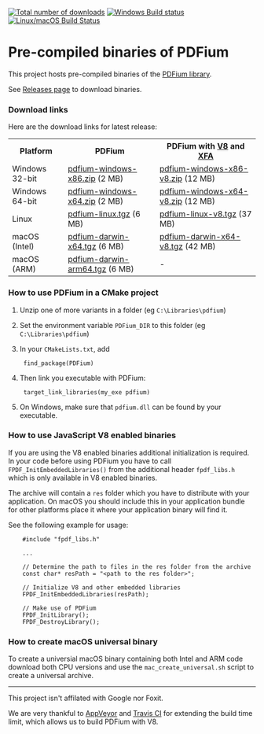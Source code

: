[![Total number of downloads](https://img.shields.io/github/downloads/bblanchon/pdfium-binaries/total.svg)](https://github.com/bblanchon/pdfium-binaries/releases)
[![Windows Build status](https://ci.appveyor.com/api/projects/status/85rqdhpyxt589700?svg=true)](https://ci.appveyor.com/project/bblanchon/pdfium-binaries)
[![Linux/macOS Build Status](https://travis-ci.org/bblanchon/pdfium-binaries.svg?branch=master)](https://travis-ci.org/bblanchon/pdfium-binaries)

# Pre-compiled binaries of PDFium

This project hosts pre-compiled binaries of the [PDFium library](https://pdfium.googlesource.com/pdfium/).

See [Releases page](https://github.com/bblanchon/pdfium-binaries/releases) to download binaries.

### Download links

Here are the download links for latest release:

<table>
  <tr>
    <th>Platform</th>
    <th>PDFium</th>
    <th>PDFium with <a href="https://en.wikipedia.org/wiki/V8_(JavaScript_engine)">V8</a> and <a href="https://en.wikipedia.org/wiki/XFA">XFA</a></th>
  </tr>
  <tr>
    <td>Windows 32-bit</td>
    <td><a href="https://github.com/bblanchon/pdfium-binaries/releases/latest/download/pdfium-windows-x86.zip">pdfium-windows-x86.zip</a> (2 MB)</td>
    <td><a href="https://github.com/bblanchon/pdfium-binaries/releases/latest/download/pdfium-windows-x86-v8.zip">pdfium-windows-x86-v8.zip</a> (12 MB)</td>
  </tr>
  <tr>
    <td>Windows 64-bit</td>
    <td><a href="https://github.com/bblanchon/pdfium-binaries/releases/latest/download/pdfium-windows-x64.zip">pdfium-windows-x64.zip</a> (2 MB)</td>
    <td><a href="https://github.com/bblanchon/pdfium-binaries/releases/latest/download/pdfium-windows-x64-v8.zip">pdfium-windows-x64-v8.zip</a> (12 MB)</td>
  </tr>
  <tr>
    <td>Linux</td>
    <td><a href="https://github.com/bblanchon/pdfium-binaries/releases/latest/download/pdfium-linux.tgz">pdfium-linux.tgz</a> (6 MB)</td>
    <td><a href="https://github.com/bblanchon/pdfium-binaries/releases/latest/download/pdfium-linux-v8.tgz">pdfium-linux-v8.tgz</a> (37 MB)</td>
  </tr>
  <tr>
    <td>macOS (Intel)</td>
    <td><a href="https://github.com/bblanchon/pdfium-binaries/releases/latest/download/pdfium-darwin-x64.tgz">pdfium-darwin-x64.tgz</a> (6 MB)</td>
    <td><a href="https://github.com/bblanchon/pdfium-binaries/releases/latest/download/pdfium-darwin-x64-v8.tgz">pdfium-darwin-x64-v8.tgz</a> (42 MB)</td>
  </tr>
  <tr>
    <td>macOS (ARM)</td>
    <td><a href="https://github.com/bblanchon/pdfium-binaries/releases/latest/download/pdfium-darwin-arm64.tgz">pdfium-darwin-arm64.tgz</a> (6 MB)</td>
    <td>-</td>
  </tr>
</table>

### How to use PDFium in a CMake project

1. Unzip one of more variants in a folder (eg `C:\Libraries\pdfium`)
2. Set the environment variable `PDFium_DIR` to this folder (eg `C:\Libraries\pdfium`)
3. In your `CMakeLists.txt`, add

        find_package(PDFium)

4. Then link you executable with PDFium:

        target_link_libraries(my_exe pdfium)

5. On Windows, make sure that `pdfium.dll` can be found by your executable.

### How to use JavaScript V8 enabled binaries

If you are using the V8 enabled binaries additional initialization is required.
In your code before using PDFium you have to call `FPDF_InitEmbeddedLibraries()`
from the additional header `fpdf_libs.h` which is only available in V8 enabled
binaries.

The archive will contain a `res` folder which you have to distribute with your
application. On macOS you should include this in your application bundle for other
platforms place it where your application binary will find it.

See the following example for usage:

        #include "fpdf_libs.h"

        ...

        // Determine the path to files in the res folder from the archive
        const char* resPath = "<path to the res folder>";

        // Initialize V8 and other embedded libraries
        FPDF_InitEmbeddedLibraries(resPath);

        // Make use of PDFium
        FPDF_InitLibrary();
        FPDF_DestroyLibrary();

### How to create macOS universal binary

To  create a universial macOS binary containing both Intel and ARM code download
both CPU versions and use the `mac_create_universal.sh` script to create a
universal archive.


---

This project isn't affilated with Google nor Foxit.

We are very thankful to [AppVeyor](https://www.appveyor.com/) and [Travis CI](https://travis-ci.org/) for extending the build time limit, which allows us to build PDFium with V8.